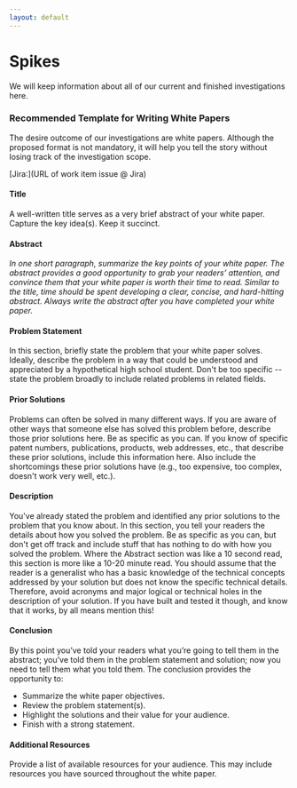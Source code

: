```yaml
---
layout: default
---
```

# Spikes

We will keep information about all of our current and finished investigations here.

### Recommended Template for Writing White Papers

The desire outcome of our investigations are white papers. Although the proposed format is not mandatory, it will help you tell the story without losing track of the investigation scope.

[Jira:](URL of work item issue @ Jira)

#### Title
A well-written title serves as a very brief abstract of your white paper. Capture the key idea(s). Keep it succinct.

#### Abstract

*In one short paragraph, summarize the key points of your white paper. The abstract provides a good opportunity to grab your readers’ attention, and convince them that your white paper is worth their time to read. Similar to the title, time should be spent developing a clear, concise, and hard-hitting abstract. Always write the abstract after you have completed your white paper.*

#### Problem Statement

In this section, briefly state the problem that your white paper solves. Ideally, describe the problem in a way that could be understood and appreciated by a hypothetical high school student. Don't be too specific -- state the problem broadly to include related problems in related fields.

#### Prior Solutions

Problems can often be solved in many different ways. If you are aware of other ways that someone else has solved this problem before, describe those prior solutions here. Be as specific as you can. If you know of specific patent numbers, publications, products, web addresses, etc., that describe these prior solutions, include this information here. Also include the shortcomings these prior solutions have (e.g., too expensive, too complex, doesn't work very well, etc.).

#### Description

You've already stated the problem and identified any prior solutions to the problem that you know about. In this section, you tell your readers the details about how you solved the problem. Be as specific as you can, but don't get off track and include stuff that has nothing to do with how you solved the problem. Where the Abstract section was like a 10 second read, this section is more like a 10-20 minute read. You should assume that the reader is a generalist who has a basic knowledge of the technical concepts addressed by your solution but does not know the specific technical details. Therefore, avoid acronyms and major logical or technical holes in the description of your solution. If you have built and tested it though, and know that it works, by all means mention this!

#### Conclusion

By this point you’ve told your readers what you’re going to tell them in the abstract; you’ve told them in the problem statement and solution; now you need to tell them what you told them. The conclusion provides the opportunity to:

* Summarize the white paper objectives.
* Review the problem statement(s).
* Highlight the solutions and their value for your audience.
* Finish with a strong statement.

#### Additional Resources

Provide a list of available resources for your audience. This may include resources you have sourced throughout the white paper.
